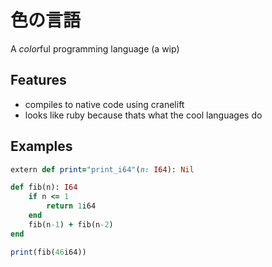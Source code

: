 # 色の言語

A *color*ful programming language (a wip)

## Features

 * compiles to native code using cranelift
 * looks like ruby because thats what the cool languages do

## Examples

```ruby
extern def print="print_i64"(n: I64): Nil

def fib(n): I64
    if n <= 1
        return 1i64
    end
    fib(n-1) + fib(n-2)
end

print(fib(46i64))
```